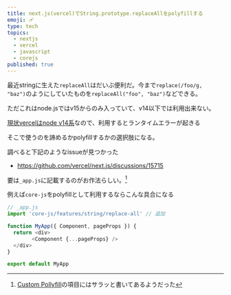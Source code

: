 ```yaml
---
title: next.js(vercel)でString.prototype.replaceAllをpolyfillする
emoji: 🩹
type: tech
topics:
  - nextjs
  - vercel
  - javascript
  - corejs
published: true
---
```


最近stringに生えた`replaceAll`はだいぶ便利だ。今まで`replace(/foo/g, "baz")`のようにしていたものを`replaceAll("foo", "baz")`などできる。

ただこれはnode.jsではv15からのみ入っていて、v14以下では利用出来ない。

[現状vercelはnode v14系](https://vercel.com/docs/runtimes)なので、利用するとランタイムエラーが起きる

そこで使うのを諦めるかpolyfillするかの選択肢になる。

調べると下記のようなissueが見つかった

* https://github.com/vercel/next.js/discussions/15715

要は`_app.js`に記載するのがお作法らしい。[^1]

例えば`core-js`をpolyfillとして利用するならこんな具合になる

```js
// _app.js
import 'core-js/features/string/replace-all' // 追加

function MyApp({ Component, pageProps }) {
  return <div>
        <Component {...pageProps} />
  </div>
}

export default MyApp
```

[^1]: [Custom Pollyfill](https://nextjs.org/docs/basic-features/supported-browsers-features#custom-polyfills)の項目にはサラッと書いてあるようだった
